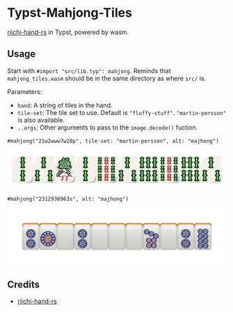 # Typst-Mahjong-Tiles

[riichi-hand-rs](https://github.com/m4tx/riichi-hand-rs) in Typst, powered by wasm.

## Usage

Start with `#import "src/lib.typ": mahjong`. Reminds that `mahjong_tiles.wasm` should be in the same directory as where `src/` is.

Parameters:

- `hand`: A string of tiles in the hand.
- `tile-set`: The tile set to use. Default is `"fluffy-stuff"`. `"martin-persson"` is also available.
- `..args`: Other arguments to pass to the `image.decode()` fuction.

```typst
#mahjong("21w2www7w28p", tile-set: "martin-persson", alt: "majhong")
```

![21w2www7w28p](assets/21w2www7w28p.png)

```typst
#mahjong("2312936963s", alt: "majhong")
```

![2312936963s](assets/2312936963s.png)

## Credits

- [riichi-hand-rs](https://github.com/m4tx/riichi-hand-rs)
